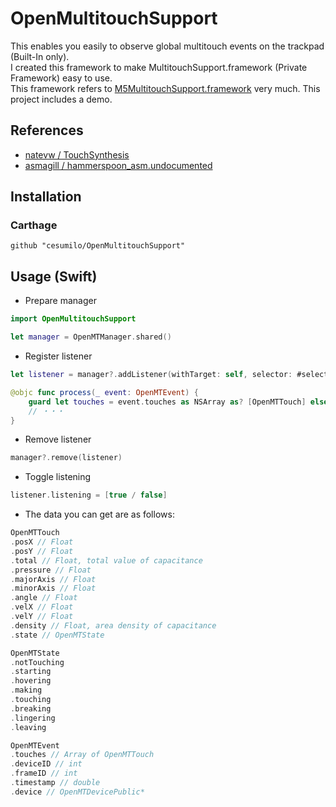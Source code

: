 # OpenMultitouchSupport

This enables you easily to observe global multitouch events on the trackpad (Built-In only).  
I created this framework to make MultitouchSupport.framework (Private Framework) easy to use.  
This framework refers to [M5MultitouchSupport.framework](https://github.com/mhuusko5/M5MultitouchSupport) very much.
This project includes a demo.

## References

- [natevw / TouchSynthesis](https://github.com/calftrail/Touch/blob/master/TouchSynthesis/MultitouchSupport.h)
- [asmagill / hammerspoon_asm.undocumented](https://github.com/asmagill/hammerspoon_asm.undocumented/blob/master/touchdevice/MultitouchSupport.h)

## Installation

### Carthage
```
github "cesumilo/OpenMultitouchSupport"
```

## Usage (Swift)

- Prepare manager

```swift
import OpenMultitouchSupport

let manager = OpenMTManager.shared()
```

- Register listener

```swift
let listener = manager?.addListener(withTarget: self, selector: #selector(process))

@objc func process(_ event: OpenMTEvent) {
	guard let touches = event.touches as NSArray as? [OpenMTTouch] else { return }
	// ・・・
}
```

- Remove listener

```swift
manager?.remove(listener)
```

- Toggle listening

```swift
listener.listening = [true / false]
```

- The data you can get are as follows:

```swift
OpenMTTouch
.posX // Float
.posY // Float
.total // Float, total value of capacitance 
.pressure // Float
.majorAxis // Float
.minorAxis // Float
.angle // Float
.velX // Float
.velY // Float
.density // Float, area density of capacitance
.state // OpenMTState

OpenMTState
.notTouching
.starting
.hovering
.making
.touching
.breaking
.lingering
.leaving

OpenMTEvent
.touches // Array of OpenMTTouch
.deviceID // int
.frameID // int
.timestamp // double
.device // OpenMTDevicePublic*
```